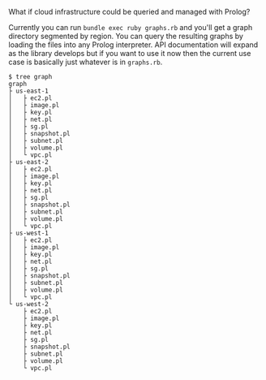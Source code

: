 What if cloud infrastructure could be queried and managed with Prolog?

Currently you can run `bundle exec ruby graphs.rb` and you'll get a graph directory segmented by region.
You can query the resulting graphs by loading the files into any Prolog interpreter. API documentation
will expand as the library develops but if you want to use it now then the current use case is basically
just whatever is in `graphs.rb`.

```
$ tree graph
graph
├ us-east-1
│   ├ ec2.pl
│   ├ image.pl
│   ├ key.pl
│   ├ net.pl
│   ├ sg.pl
│   ├ snapshot.pl
│   ├ subnet.pl
│   ├ volume.pl
│   └ vpc.pl
├ us-east-2
│   ├ ec2.pl
│   ├ image.pl
│   ├ key.pl
│   ├ net.pl
│   ├ sg.pl
│   ├ snapshot.pl
│   ├ subnet.pl
│   ├ volume.pl
│   └ vpc.pl
├ us-west-1
│   ├ ec2.pl
│   ├ image.pl
│   ├ key.pl
│   ├ net.pl
│   ├ sg.pl
│   ├ snapshot.pl
│   ├ subnet.pl
│   ├ volume.pl
│   └ vpc.pl
└ us-west-2
    ├ ec2.pl
    ├ image.pl
    ├ key.pl
    ├ net.pl
    ├ sg.pl
    ├ snapshot.pl
    ├ subnet.pl
    ├ volume.pl
    └ vpc.pl
```